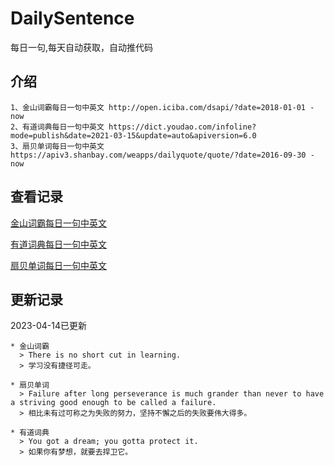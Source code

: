 # DailySentence

每日一句,每天自动获取，自动推代码

## 介绍

```
1、金山词霸每日一句中英文 http://open.iciba.com/dsapi/?date=2018-01-01 - now
2、有道词典每日一句中英文 https://dict.youdao.com/infoline?mode=publish&date=2021-03-15&update=auto&apiversion=6.0
3、扇贝单词每日一句中英文 https://apiv3.shanbay.com/weapps/dailyquote/quote/?date=2016-09-30 - now
```

## 查看记录

[金山词霸每日一句中英文](./data/iciba/)

[有道词典每日一句中英文](./data/youdao/)

[扇贝单词每日一句中英文](./data/shanbay/)

## 更新记录
2023-04-14已更新 
```
* 金山词霸
  > There is no short cut in learning.
  > 学习没有捷径可走。

* 扇贝单词
  > Failure after long perseverance is much grander than never to have a striving good enough to be called a failure.
  > 相比未有过可称之为失败的努力，坚持不懈之后的失败要伟大得多。

* 有道词典
  > You got a dream; you gotta protect it.
  > 如果你有梦想，就要去捍卫它。

```
